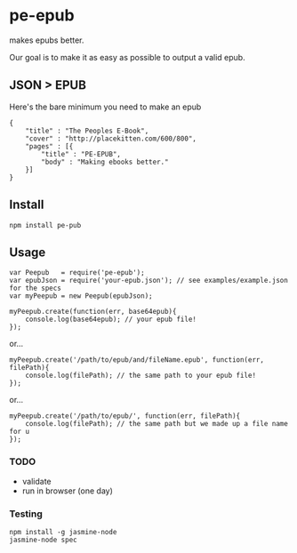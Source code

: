 # pe-epub

makes epubs better.  

Our goal is to make it as easy as possible to output a valid epub. 

## JSON > EPUB
Here's the bare minimum you need to make an epub

	{
		"title" : "The Peoples E-Book",
		"cover" : "http://placekitten.com/600/800",
		"pages" : [{
			"title" : "PE-EPUB",
			"body" : "Making ebooks better."
		}]
	}
	
## Install	
	npm install pe-pub
	
## Usage
	var Peepub   = require('pe-epub');
	var epubJson = require('your-epub.json'); // see examples/example.json for the specs
	var myPeepub = new Peepub(epubJson);
	
	myPeepub.create(function(err, base64epub){
		console.log(base64epub); // your epub file!
	});

or...

	myPeepub.create('/path/to/epub/and/fileName.epub', function(err, filePath){
		console.log(filePath); // the same path to your epub file!
	});

or...

	myPeepub.create('/path/to/epub/', function(err, filePath){
		console.log(filePath); // the same path but we made up a file name for u
	});

### TODO
* validate
* run in browser (one day)

### Testing
	npm install -g jasmine-node
	jasmine-node spec